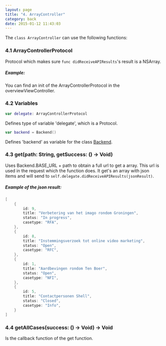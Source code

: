 ```yaml
---
layout: page
title: "4. ArrayController"
category: back
date: 2015-01-12 11:43:03
---
```


The `class ArrayController` can use the following functions:

### 4.1 ArrayControllerProtocol
Protocol which makes sure `func didReceiveAPIResults`'s result is a NSArray.

##### Example:
You can find an init of the ArrayControllerProtocol in the overviewViewController.

### 4.2 Variables
```swift
var delegate: ArrayControllerProtocol
```
Defines type of variable 'delegate', which is a Protocol.

```swift
var backend = Backend()
```
Defines 'backend' as variable for the class [Backend](../back/backend-introduction.html).

### 4.3 get(path: String, getSuccess: () -> Void)
Uses Backend.BASE_URL + path to obtain a full url to get a array. This url is used in the request which the function does. It get's an array with json items and will send to `self.delegate.didReceiveAPIResults(jsonResult)`.

##### Example of the json result:
```swift
[
    {
        id: 9,
        title: "Verbetering van het imago rondom Groningen",
        status: "In progress",
        casetype: "RFA",
    },
    {
        id: 8,
        title: "Instemmingsverzoek tot online video marketing",
        status: "Open",
        casetype: "RFC",
    },
    {
        id: 1,
        title: "Aardbevingen rondom Ten Boer",
        status: "Open",
        casetype: "NFI",
    },
    {
        id: 5,
        title: "Contactpersonen Shell",
        status: "Closed",
        casetype: "Info",
    }
]
```

### 4.4 getAllCases(success: () -> Void) -> Void
Is the callback function of the get function.


